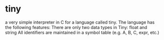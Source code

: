 # tiny

a very simple interpreter in C for a language called tiny. The language has the following features:
  There are only two data types in Tiny: float and string 
  All identifiers are maintained in a symbol table (e.g. A, B, C, expr, etc.) 
